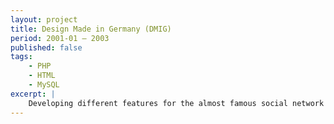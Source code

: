 ```yaml
---
layout: project
title: Design Made in Germany (DMIG)
period: 2001-01 – 2003
published: false
tags:
    - PHP
    - HTML
    - MySQL
excerpt: |
    Developing different features for the almost famous social network in PHP.
---
```

